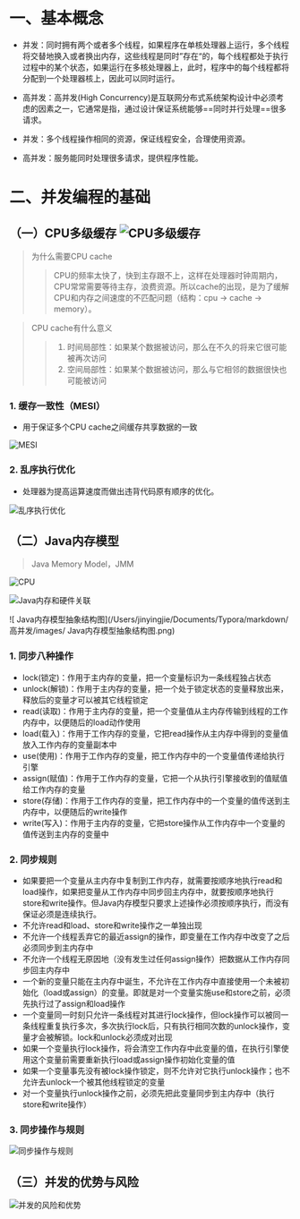 # 一、基本概念

- 并发：同时拥有两个或者多个线程，如果程序在单核处理器上运行，多个线程将交替地换入或者换出内存，这些线程是同时”存在“的，每个线程都处于执行过程中的某个状态，如果运行在多核处理器上，此时，程序中的每个线程都将分配到一个处理器核上，因此可以同时运行。
- 高并发：高并发(High Concurrency)是互联网分布式系统架构设计中必须考虑的因素之一，它通常是指，通过设计保证系统能够==同时并行处理==很多请求。



- 并发：多个线程操作相同的资源，保证线程安全，合理使用资源。
- 高并发：服务能同时处理很多请求，提供程序性能。

# 二、并发编程的基础

## （一）CPU多级缓存 ![CPU多级缓存](/Users/jinyingjie/Documents/Typora/markdown/高并发/images/CPU多级缓存.png)

> 为什么需要CPU cache
>
> > CPU的频率太快了，快到主存跟不上，这样在处理器时钟周期内，CPU常常需要等待主存，浪费资源。所以cache的出现，是为了缓解CPU和内存之间速度的不匹配问题（结构：cpu -> cache -> memory）。

> CPU cache有什么意义
>
> > 1. 时间局部性：如果某个数据被访问，那么在不久的将来它很可能被再次访问
> > 2. 空间局部性：如果某个数据被访问，那么与它相邻的数据很快也可能被访问

### 1. 缓存一致性（MESI）

- 用于保证多个CPU cache之间缓存共享数据的一致

![MESI](/Users/jinyingjie/Documents/Typora/markdown/高并发/images/MESI.png)

### 2. 乱序执行优化

- 处理器为提高运算速度而做出违背代码原有顺序的优化。

![乱序执行优化](/Users/jinyingjie/Documents/Typora/markdown/高并发/images/乱序执行优化.png)

## （二）Java内存模型

> Java Memory Model，JMM

![CPU](/Users/jinyingjie/Documents/Typora/markdown/高并发/images/CPU.png)

 ![Java内存和硬件关联](/Users/jinyingjie/Documents/Typora/markdown/高并发/images/Java内存和硬件关联.png)

![ Java内存模型抽象结构图](/Users/jinyingjie/Documents/Typora/markdown/高并发/images/ Java内存模型抽象结构图.png)

### 1. 同步八种操作

- lock(锁定)：作用于主内存的变量，把一个变量标识为一条线程独占状态
- unlock(解锁)：作用于主内存的变量，把一个处于锁定状态的变量释放出来，释放后的变量才可以被其它线程锁定
- read(读取)：作用于主内存的变量，把一个变量值从主内存传输到线程的工作内存中，以便随后的load动作使用
- load(载入)：作用于工作内存的变量，它把read操作从主内存中得到的变量值放入工作内存的变量副本中
- use(使用)：作用于工作内存的变量，把工作内存中的一个变量值传递给执行引擎
- assign(赋值)：作用于工作内存的变量，它把一个从执行引擎接收到的值赋值给工作内存的变量
- store(存储)：作用于工作内存的变量，把工作内存中的一个变量的值传送到主内存中，以便随后的write操作
- write(写入)：作用于主内存的变量，它把store操作从工作内存中一个变量的值传送到主内存的变量中

### 2. 同步规则

- 如果要把一个变量从主内存中复制到工作内存，就需要按顺序地执行read和load操作，如果把变量从工作内存中同步回主内存中，就要按顺序地执行store和write操作。但Java内存模型只要求上述操作必须按顺序执行，而没有保证必须是连续执行。
- 不允许read和load、store和write操作之一单独出现
- 不允许一个线程丢弃它的最近assign的操作，即变量在工作内存中改变了之后必须同步到主内存中
- 不允许一个线程无原因地（没有发生过任何assign操作）把数据从工作内存同步回主内存中
- 一个新的变量只能在主内存中诞生，不允许在工作内存中直接使用一个未被初始化（load或assign）的变量。即就是对一个变量实施use和store之前，必须先执行过了assign和load操作
- 一个变量同一时刻只允许一条线程对其进行lock操作，但lock操作可以被同一条线程重复执行多次，多次执行lock后，只有执行相同次数的unlock操作，变量才会被解锁。lock和unlock必须成对出现
- 如果一个变量执行lock操作，将会清空工作内存中此变量的值，在执行引擎使用这个变量前需要重新执行load或assign操作初始化变量的值
- 如果一个变量事先没有被lock操作锁定，则不允许对它执行unlock操作；也不允许去unlock一个被其他线程锁定的变量
- 对一个变量执行unlock操作之前，必须先把此变量同步到主内存中（执行store和write操作）

### 3. 同步操作与规则

![同步操作与规则](/Users/jinyingjie/Documents/Typora/markdown/高并发/images/同步操作与规则.png)

## （三）并发的优势与风险

![并发的风险和优势](/Users/jinyingjie/Documents/Typora/markdown/高并发/images/并发的风险和优势.png)